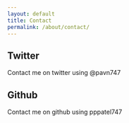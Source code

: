 ```yaml
---
layout: default
title: Contact
permalink: /about/contact/
---
```


## Twitter
Contact me on twitter using @pavn747

## Github
Contact me on github using pppatel747
